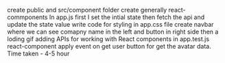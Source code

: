 create public and src/component folder
create generally react-commponents
In app.js first I set the intial state then fetch the api and update the state value write code for styling in app.css file
create navbar where we can see comapny name in the left and button in right side then a loding gif
adding APIs for working with React components in app.test.js react-component
apply event on get user button for get the avatar data.
Time taken - 4-5 hour
